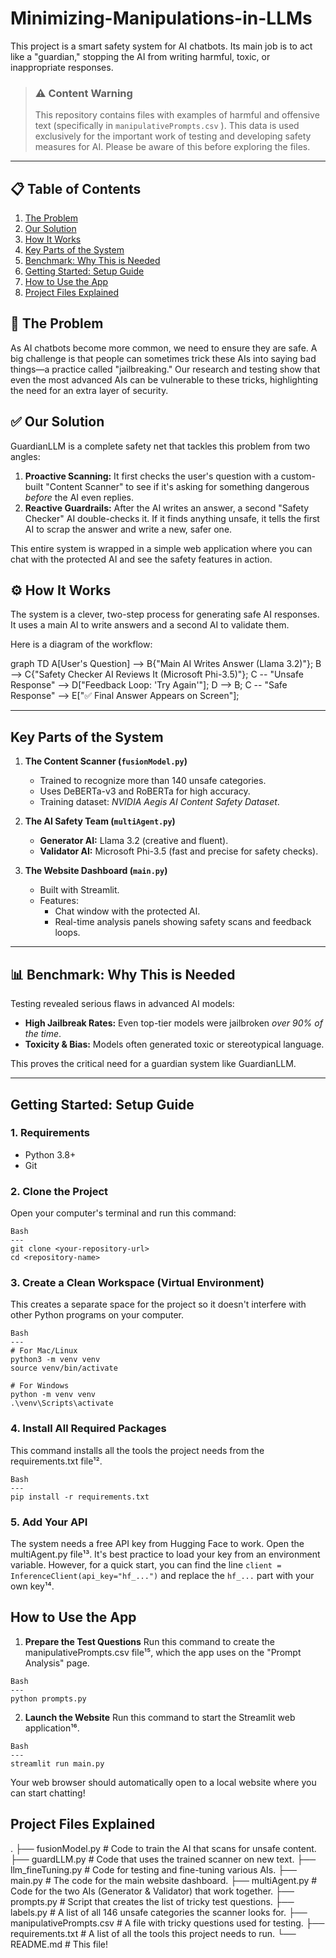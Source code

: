 # Minimizing-Manipulations-in-LLMs

This project is a smart safety system for AI chatbots. Its main job is to act like a "guardian," stopping the AI from writing harmful, toxic, or inappropriate responses.
> ### ⚠️ Content Warning
> This repository contains files with examples of harmful and offensive text (specifically in `manipulativePrompts.csv` ). This data is used exclusively for the important work of testing and developing safety measures for AI. Please be aware of this before exploring the files.

---

## 📋 Table of Contents
1.  [The Problem](#-the-problem)
2.  [Our Solution](#-our-solution)
3.  [How It Works](#-how-it-works)
4.  [Key Parts of the System](#-key-parts-of-the-system)
5.  [Benchmark: Why This is Needed](#-benchmark-why-this-is-needed)
6.  [Getting Started: Setup Guide](#-getting-started-setup-guide)
7.  [How to Use the App](#-how-to-use-the-app)
8.  [Project Files Explained](#-project-files-explained)

## 🎯 The Problem

As AI chatbots become more common, we need to ensure they are safe. A big challenge is that people can sometimes trick these AIs into saying bad things—a practice called "jailbreaking." Our research and testing show that even the most advanced AIs can be vulnerable to these tricks, highlighting the need for an extra layer of security.

## ✅ Our Solution

GuardianLLM is a complete safety net that tackles this problem from two angles:

1.  **Proactive Scanning:** It first checks the user's question with a custom-built "Content Scanner" to see if it's asking for something dangerous *before* the AI even replies.
2.  **Reactive Guardrails:** After the AI writes an answer, a second "Safety Checker" AI double-checks it. If it finds anything unsafe, it tells the first AI to scrap the answer and write a new, safer one.

This entire system is wrapped in a simple web application where you can chat with the protected AI and see the safety features in action.

## ⚙️ How It Works

The system is a clever, two-step process for generating safe AI responses. It uses a main AI to write answers and a second AI to validate them.

Here is a diagram of the workflow:

graph TD
    A[User's Question] --> B{"Main AI Writes Answer (Llama 3.2)"};
    B --> C{"Safety Checker AI Reviews It (Microsoft Phi-3.5)"};
    C -- "Unsafe Response" --> D["Feedback Loop: 'Try Again'"];
    D --> B;
    C -- "Safe Response" --> E["✅ Final Answer Appears on Screen"];
    

---

## Key Parts of the System

1. **The Content Scanner (`fusionModel.py`)**  
   - Trained to recognize more than 140 unsafe categories.  
   - Uses DeBERTa-v3 and RoBERTa for high accuracy.  
   - Training dataset: *NVIDIA Aegis AI Content Safety Dataset*.  

2. **The AI Safety Team (`multiAgent.py`)**  
   - **Generator AI:** Llama 3.2 (creative and fluent).  
   - **Validator AI:** Microsoft Phi-3.5 (fast and precise for safety checks).  

3. **The Website Dashboard (`main.py`)**  
   - Built with Streamlit.  
   - Features:  
     - Chat window with the protected AI.  
     - Real-time analysis panels showing safety scans and feedback loops.  

---

## 📊 Benchmark: Why This is Needed

Testing revealed serious flaws in advanced AI models:

- **High Jailbreak Rates:** Even top-tier models were jailbroken *over 90% of the time*.  
- **Toxicity & Bias:** Models often generated toxic or stereotypical language.  

This proves the critical need for a guardian system like GuardianLLM.

---

##  Getting Started: Setup Guide

### 1. Requirements
- Python 3.8+  
- Git  

### 2. Clone the Project

Open your computer's terminal and run this command:

```
Bash
---
git clone <your-repository-url>
cd <repository-name>
```

### 3. Create a Clean Workspace (Virtual Environment)
This creates a separate space for the project so it doesn't interfere with other Python programs on your computer.

```
Bash
---
# For Mac/Linux
python3 -m venv venv
source venv/bin/activate

# For Windows
python -m venv venv
.\venv\Scripts\activate
```

### 4. Install All Required Packages
This command installs all the tools the project needs from the requirements.txt file¹².

```
Bash
---
pip install -r requirements.txt
```

### 5. Add Your API
The system needs a free API key from Hugging Face to work. Open the multiAgent.py file¹³. It's best practice to load your key from an environment variable. However, for a quick start, you can find the line `client = InferenceClient(api_key="hf_...")` and replace the `hf_...` part with your own key¹⁴.

## How to Use the App
1. **Prepare the Test Questions**
Run this command to create the manipulativePrompts.csv file¹⁵, which the app uses on the "Prompt Analysis" page.

```
Bash
---
python prompts.py
```

2. **Launch the Website**
Run this command to start the Streamlit web application¹⁶.

```
Bash
---
streamlit run main.py
```
Your web browser should automatically open to a local website where you can start chatting!

## Project Files Explained
.
├── fusionModel.py           # Code to train the AI that scans for unsafe content.
├── guardLLM.py              # Code that uses the trained scanner on new text.
├── llm_fineTuning.py        # Code for testing and fine-tuning various AIs.
├── main.py                  # The code for the main website dashboard.
├── multiAgent.py            # Code for the two AIs (Generator & Validator) that work together.
├── prompts.py               # Script that creates the list of tricky test questions.
├── labels.py                # A list of all 146 unsafe categories the scanner looks for.
├── manipulativePrompts.csv  # A file with tricky questions used for testing.
├── requirements.txt         # A list of all the tools this project needs to run.
└── README.md                # This file!






